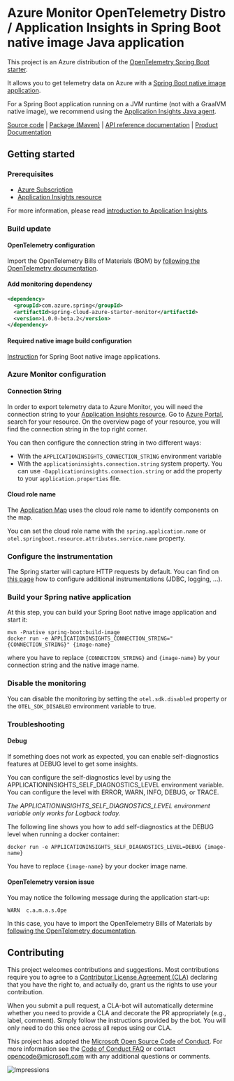 # Azure Monitor OpenTelemetry Distro / Application Insights in Spring Boot native image Java application

This project is an Azure distribution of the [OpenTelemetry Spring Boot starter][otel_spring_starter].

It allows you to get telemetry data on Azure with a [Spring Boot native image application][spring_boot_native].

For a Spring Boot application running on a JVM runtime (not with a GraalVM native image), we recommend using the [Application Insights Java agent][application_insights_java_agent_spring_boot].

[Source code][source_code] | [Package (Maven)][package_mvn] | [API reference documentation][api_reference_doc] | [Product Documentation][product_documentation]

## Getting started

### Prerequisites

- [Azure Subscription][azure_subscription]
- [Application Insights resource][application_insights_resource]

For more information, please read [introduction to Application Insights][application_insights_intro].

### Build update

#### OpenTelemetry configuration

Import the OpenTelemetry Bills of Materials (BOM)
by [following the OpenTelemetry documentation](https://opentelemetry.io/docs/instrumentation/java/automatic/spring-boot/#dependency-management).

#### Add monitoring dependency
[//]: # ({x-version-update-start;com.azure:azure-monitor-azure-monitor-spring-native;current})
```xml
<dependency>
  <groupId>com.azure.spring</groupId>
  <artifactId>spring-cloud-azure-starter-monitor</artifactId>
  <version>1.0.0-beta.2</version>
</dependency>
```
[//]: # ({x-version-update-end})

#### Required native image build configuration

[Instruction][azure_native] for Spring Boot native image applications.

### Azure Monitor configuration

#### Connection String

In order to export telemetry data to Azure Monitor, you will need the connection string to your [Application
 Insights resource][application_insights_resource]. Go to [Azure Portal][azure_portal], 
search for your resource. On the overview page of your resource, you will find the connection string in the top
right corner.

You can then configure the connection string in two different ways:
* With the `APPLICATIONINSIGHTS_CONNECTION_STRING` environment variable
* With the `applicationinsights.connection.string` system property. You can use `-Dapplicationinsights.connection.string` or add the property to your `application.properties` file.

#### Cloud role name

The [Application Map](https://learn.microsoft.com/azure/azure-monitor/app/app-map?tabs=net#set-or-override-cloud-role-name) uses the cloud role name to identify components on the map.

You can set the cloud role name with the `spring.application.name` or `otel.springboot.resource.attributes.service.name` property.

### Configure the instrumentation

The Spring starter will capture HTTP requests by default. You can find on [this page][otel_spring_starter_instrumentation] how to configure additional instrumentations (JDBC, logging, ...).
    
### Build your Spring native application
At this step, you can build your Spring Boot native image application and start it:

```
mvn -Pnative spring-boot:build-image
docker run -e APPLICATIONINSIGHTS_CONNECTION_STRING="{CONNECTION_STRING}" {image-name} 
```
where you have to replace `{CONNECTION_STRING}` and `{image-name}` by your connection string and the native image name.

### Disable the monitoring

You can disable the monitoring by setting the `otel.sdk.disabled` property or the `OTEL_SDK_DISABLED` environment variable to true.

### Troubleshooting

#### Debug

If something does not work as expected, you can enable self-diagnostics features at DEBUG level to get some insights.

You can configure the self-diagnostics level by using the APPLICATIONINSIGHTS_SELF_DIAGNOSTICS_LEVEL environment variable. You can configure the level with ERROR, WARN, INFO, DEBUG, or TRACE.

_The APPLICATIONINSIGHTS_SELF_DIAGNOSTICS_LEVEL environment variable only works for Logback today._

The following line shows you how to add self-diagnostics at the DEBUG level when running a docker container:
```
docker run -e APPLICATIONINSIGHTS_SELF_DIAGNOSTICS_LEVEL=DEBUG {image-name}
```

You have to replace `{image-name}` by your docker image name.

#### OpenTelemetry version issue

You may notice the following message during the application start-up:
```
WARN  c.a.m.a.s.Ope
```

In this case, you have to import the OpenTelemetry Bills of Materials
by [following the OpenTelemetry documentation](https://opentelemetry.io/docs/instrumentation/java/automatic/spring-boot/#dependency-management).


## Contributing

This project welcomes contributions and suggestions. Most contributions require you to agree to a
[Contributor License Agreement (CLA)][cla] declaring that you have the right to, and actually do, grant us the rights
to use your contribution.

When you submit a pull request, a CLA-bot will automatically determine whether you need to provide a CLA and decorate
the PR appropriately (e.g., label, comment). Simply follow the instructions provided by the bot. You will only need to
do this once across all repos using our CLA.

This project has adopted the [Microsoft Open Source Code of Conduct][coc]. For more information see the
[Code of Conduct FAQ][coc_faq] or contact [opencode@microsoft.com][coc_contact] with any additional questions or comments.

<!-- LINKS -->
[otel_spring_starter]: https://opentelemetry.io/docs/instrumentation/java/automatic/spring-boot/
[otel_spring_starter_instrumentation]: https://opentelemetry.io/docs/instrumentation/java/automatic/spring-boot/#additional-instrumentations
[spring_boot_native]: https://docs.spring.io/spring-boot/docs/current/reference/html/native-image.html
[azure_native]: https://github.com/Azure/azure-sdk-for-java/blob/main/sdk/spring/README.md#spring-aot-and-spring-native-images
[source_code]: https://github.com/Azure/azure-sdk-for-java/tree/main/sdk/spring/spring-cloud-azure-starter-monitor/src
[package_mvn]: https://central.sonatype.com/artifact/com.azure.spring/spring-cloud-azure-starter-monitor
[api_reference_doc]: https://opentelemetry.io/docs/instrumentation/java/automatic/spring-boot/
[product_documentation]: https://docs.microsoft.com/azure/azure-monitor/overview
[azure_subscription]: https://azure.microsoft.com/free/
[application_insights_resource]: https://docs.microsoft.com/azure/azure-monitor/app/create-new-resource
[application_insights_intro]: https://docs.microsoft.com/azure/azure-monitor/app/app-insights-overview
[application_insights_java_agent_spring_boot]: https://learn.microsoft.com/azure/azure-monitor/app/java-spring-boot
[azure_portal]: https://portal.azure.com
[cla]: https://cla.microsoft.com
[coc]: https://opensource.microsoft.com/codeofconduct/
[coc_faq]: https://opensource.microsoft.com/codeofconduct/faq/
[coc_contact]: mailto:opencode@microsoft.com
![Impressions](https://azure-sdk-impressions.azurewebsites.net/api/impressions/azure-sdk-for-java%2Fsdk%monitor%2Fazure-monitor-spring-native%2FREADME.png)
